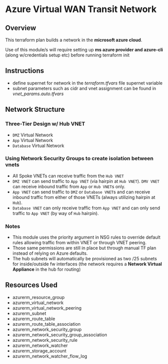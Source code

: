 # Azure Virtual WAN Transit Network

## Overview

This terraform plan builds a network in the **microsoft azure cloud**.

Use of this module/s will require setting up **ms azure provider and azure-cli** (along w/credentials setup etc) before running terraform init

## Instructions

- define supernet for network in the *terraform.tfvars* file supernet variable
- subnet parameters such as cidr and vnet assignment can be found in *vnet_params.auto.tfvars*

## Network Structure

### Three-Tier Design w/ Hub VNET

- `DMZ` Virtual Network
- `App` Virtual Network
- `Database` Virtual Network

### Using Network Security Groups to create isolation between vnets

- All Spoke VNETs can receive traffic from the `Hub VNET`
- `DMZ VNET` can send traffic to `App VNET` (via hairpin at `Hub VNET`). `DMV VNET` can receive inbound traffic from `App` or `Hub VNET`s only.
- `App VNET` can send traffic to `DMZ` or `Database VNET`s and can receive inbound traffic from either of those VNETs (always utilizing hairpin at `Hub`).
- `Database VNET` can only receive traffic from `App VNET` and can only send traffic to `App VNET` (by way of `Hub` hairpin).

### Notes

- This module uses the priority argument in NSG rules to override default rules allowing traffic from within VNET or through VNET peering.
- Those same permissions are still in place but through manual TF plan instead of relying on Azure defaults.
- The hub subnets will automatically be provisioned as two /25 subnets for inside/outside fw interfaces (the network requires a **Network Virtual Appliance** in the hub for routing)

## Resources Used

- azurerm_resource_group
- azurerm_virtual_network
- azurerm_virtual_network_peering
- azurerm_subnet
- azurerm_route_table
- azurerm_route_table_association
- azurerm_network_security_group
- azurerm_network_security_group_association
- azurerm_network_security_rule
- azurerm_network_watcher
- azurerm_storage_account
- azurerm_network_watcher_flow_log

